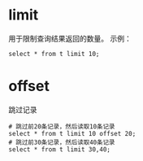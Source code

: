 # limit
用于限制查询结果返回的数量。
示例：
```
select * from t limit 10;
```

# offset
跳过记录
```
# 跳过前20条记录，然后读取10条记录
select * from t limit 10 offset 20;
# 跳过前30条记录，然后读取40条记录
select * from t limit 30,40;
```